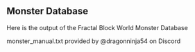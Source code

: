 ## Monster Database
Here is the output of the Fractal Block World Monster Database

monster_manual.txt provided by @dragonninja54 on Discord